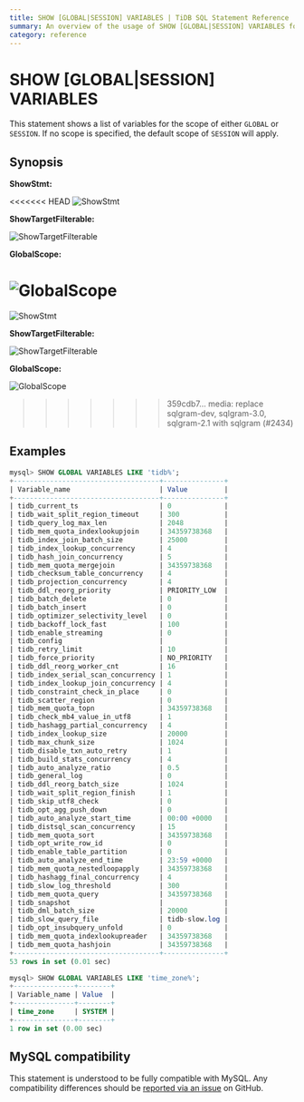 ```yaml
---
title: SHOW [GLOBAL|SESSION] VARIABLES | TiDB SQL Statement Reference
summary: An overview of the usage of SHOW [GLOBAL|SESSION] VARIABLES for the TiDB database.
category: reference
---
```


# SHOW [GLOBAL|SESSION] VARIABLES

This statement shows a list of variables for the scope of either `GLOBAL` or `SESSION`. If no scope is specified, the default scope of `SESSION` will apply.

## Synopsis

**ShowStmt:**

<<<<<<< HEAD
![ShowStmt](/media/sqlgram-v2.1/ShowStmt.png)

**ShowTargetFilterable:**

![ShowTargetFilterable](/media/sqlgram-v2.1/ShowTargetFilterable.png)

**GlobalScope:**

![GlobalScope](/media/sqlgram-v2.1/GlobalScope.png)
=======
![ShowStmt](/media/sqlgram/ShowStmt.png)

**ShowTargetFilterable:**

![ShowTargetFilterable](/media/sqlgram/ShowTargetFilterable.png)

**GlobalScope:**

![GlobalScope](/media/sqlgram/GlobalScope.png)
>>>>>>> 359cdb7... media: replace sqlgram-dev, sqlgram-3.0, sqlgram-2.1 with sqlgram  (#2434)

## Examples

```sql
mysql> SHOW GLOBAL VARIABLES LIKE 'tidb%';
+------------------------------------+---------------+
| Variable_name                      | Value         |
+------------------------------------+---------------+
| tidb_current_ts                    | 0             |
| tidb_wait_split_region_timeout     | 300           |
| tidb_query_log_max_len             | 2048          |
| tidb_mem_quota_indexlookupjoin     | 34359738368   |
| tidb_index_join_batch_size         | 25000         |
| tidb_index_lookup_concurrency      | 4             |
| tidb_hash_join_concurrency         | 5             |
| tidb_mem_quota_mergejoin           | 34359738368   |
| tidb_checksum_table_concurrency    | 4             |
| tidb_projection_concurrency        | 4             |
| tidb_ddl_reorg_priority            | PRIORITY_LOW  |
| tidb_batch_delete                  | 0             |
| tidb_batch_insert                  | 0             |
| tidb_optimizer_selectivity_level   | 0             |
| tidb_backoff_lock_fast             | 100           |
| tidb_enable_streaming              | 0             |
| tidb_config                        |               |
| tidb_retry_limit                   | 10            |
| tidb_force_priority                | NO_PRIORITY   |
| tidb_ddl_reorg_worker_cnt          | 16            |
| tidb_index_serial_scan_concurrency | 1             |
| tidb_index_lookup_join_concurrency | 4             |
| tidb_constraint_check_in_place     | 0             |
| tidb_scatter_region                | 0             |
| tidb_mem_quota_topn                | 34359738368   |
| tidb_check_mb4_value_in_utf8       | 1             |
| tidb_hashagg_partial_concurrency   | 4             |
| tidb_index_lookup_size             | 20000         |
| tidb_max_chunk_size                | 1024          |
| tidb_disable_txn_auto_retry        | 1             |
| tidb_build_stats_concurrency       | 4             |
| tidb_auto_analyze_ratio            | 0.5           |
| tidb_general_log                   | 0             |
| tidb_ddl_reorg_batch_size          | 1024          |
| tidb_wait_split_region_finish      | 1             |
| tidb_skip_utf8_check               | 0             |
| tidb_opt_agg_push_down             | 0             |
| tidb_auto_analyze_start_time       | 00:00 +0000   |
| tidb_distsql_scan_concurrency      | 15            |
| tidb_mem_quota_sort                | 34359738368   |
| tidb_opt_write_row_id              | 0             |
| tidb_enable_table_partition        | 0             |
| tidb_auto_analyze_end_time         | 23:59 +0000   |
| tidb_mem_quota_nestedloopapply     | 34359738368   |
| tidb_hashagg_final_concurrency     | 4             |
| tidb_slow_log_threshold            | 300           |
| tidb_mem_quota_query               | 34359738368   |
| tidb_snapshot                      |               |
| tidb_dml_batch_size                | 20000         |
| tidb_slow_query_file               | tidb-slow.log |
| tidb_opt_insubquery_unfold         | 0             |
| tidb_mem_quota_indexlookupreader   | 34359738368   |
| tidb_mem_quota_hashjoin            | 34359738368   |
+------------------------------------+---------------+
53 rows in set (0.01 sec)

mysql> SHOW GLOBAL VARIABLES LIKE 'time_zone%';
+---------------+--------+
| Variable_name | Value  |
+---------------+--------+
| time_zone     | SYSTEM |
+---------------+--------+
1 row in set (0.00 sec)
```

## MySQL compatibility

This statement is understood to be fully compatible with MySQL. Any compatibility differences should be [reported via an issue](/report-issue.md) on GitHub.
